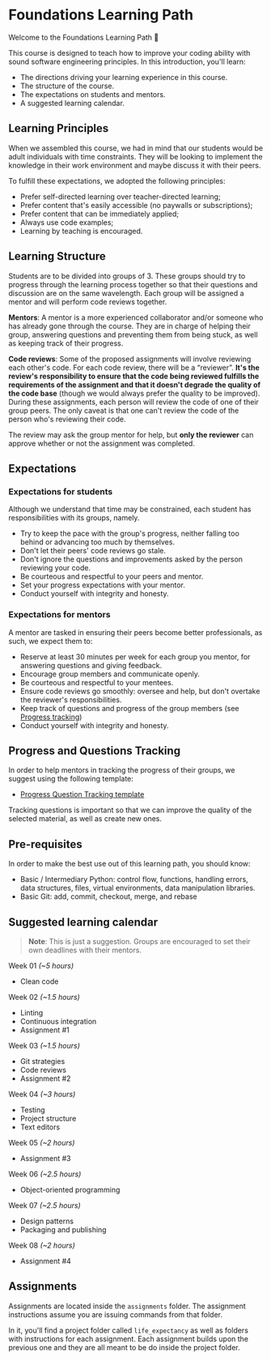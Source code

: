 # Foundations Learning Path

Welcome to the Foundations Learning Path 🎉

This course is designed to teach how to improve your coding ability with sound software engineering principles. In this introduction, you'll learn:

- The directions driving your learning experience in this course.
- The structure of the course.
- The expectations on students and mentors.
- A suggested learning calendar.

## Learning Principles

When we assembled this course, we had in mind that our students would be adult individuals with time constraints. They will be looking to implement the knowledge in their work environment and maybe discuss it with their peers.

To fulfill these expectations, we adopted the following principles:

- Prefer self-directed learning over teacher-directed learning;
- Prefer content that's easily accessible (no paywalls or subscriptions);
- Prefer content that can be immediately applied;
- Always use code examples;
- Learning by teaching is encouraged.

## Learning Structure

Students are to be divided into groups of 3. These groups should try to progress through the learning process together so that their questions and discussion are on the same wavelength. Each group will be assigned a mentor and will perform code reviews together.

**Mentors**: A mentor is a more experienced collaborator and/or someone who has already gone through the course. They are in charge of helping their group, answering questions and preventing them from being stuck, as well as keeping track of their progress.

**Code reviews**: Some of the proposed assignments will involve reviewing each other's code. For each code review, there will be a “reviewer”. **It's the review's responsibility to ensure that the code being reviewed fulfills the requirements of the assignment and that it doesn't degrade the quality of the code base** (though we would always prefer the quality to be improved). During these assignments, each person will review the code of one of their group peers. The only caveat is that one can't review the code of the person who's reviewing their code.

The review may ask the group mentor for help, but **only the reviewer** can approve whether or not the assignment was completed.

## Expectations

### Expectations for students

Although we understand that time may be constrained, each student has responsibilities with its groups, namely.

- Try to keep the pace with the group's progress, neither falling too behind or advancing too much by themselves.
- Don't let their peers' code reviews go stale.
- Don't ignore the questions and improvements asked by the person reviewing your code.
- Be courteous and respectful  to your peers and mentor.
- Set your progress expectations with your mentor.
- Conduct yourself with integrity and honesty.

### Expectations for mentors

A mentor are tasked in ensuring their peers become better professionals, as such, we expect them to:

- Reserve at least 30 minutes per week for each group you mentor, for answering questions and giving feedback.
- Encourage group members and communicate openly.
- Be courteous and respectful to your mentees.
- Ensure code reviews go smoothly: oversee and help, but don't overtake the reviewer's responsibilities.
- Keep track of questions and progress of the group members (see [Progress tracking](#progress-and-questions-tracking))
- Conduct yourself with integrity and honesty.

## Progress and Questions Tracking

In order to help mentors in tracking the progress of their groups, we suggest using the following template:

- [Progress  Question Tracking template](https://docs.google.com/spreadsheets/d/1nODnLBLCcC6Dqe_pK_bog-BA78E9AuUq1l4S81Px61w/edit?usp=sharing)

Tracking questions is important so that we can improve the quality of the selected material, as well as create new ones.

## Pre-requisites

In order to make the best use out of this learning path, you should know:

- Basic / Intermediary Python: control flow, functions, handling errors, data structures, files, virtual environments, data manipulation libraries.
- Basic Git: add, commit, checkout, merge, and rebase

## Suggested learning calendar

> **Note**: This is just a suggestion. Groups are encouraged to set their own deadlines with their mentors.

Week 01 _(~5 hours)_

- Clean code

Week 02 _(~1.5 hours)_

- Linting
- Continuous integration
- Assignment #1

Week 03 _(~1.5 hours)_

- Git strategies
- Code reviews
- Assignment #2

Week 04 _(~3 hours)_

- Testing
- Project structure
- Text editors

Week 05 _(~2 hours)_

- Assignment #3

Week 06 _(~2.5 hours)_

- Object-oriented programming

Week 07 _(~2.5 hours)_

- Design patterns
- Packaging and publishing

Week 08 _(~2 hours)_

- Assignment #4

## Assignments

Assignments are located inside the `assignments` folder. The assignment instructions assume you are issuing commands from that folder.

In it, you'll find a project folder called `life_expectancy` as well as folders with instructions for each assignment. Each assignment builds upon the previous one and they are all meant to be do inside the project folder.

